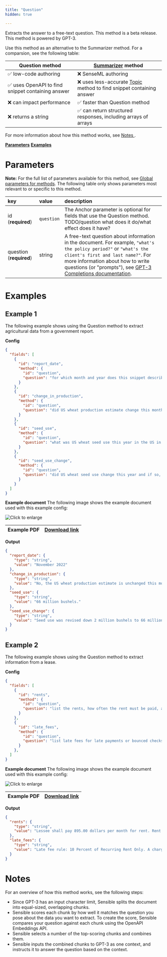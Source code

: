 ```yaml
---
title: "Question"
hidden: true

---
```


Extracts the answer to a free-text question.  This method is a beta release. This method is powered by GPT-3.

Use this method as an alternative to the Summarizer method. For a comparsion, see the following table:

| Question method                                  | [Summarizer](doc:summarizer) method                          |
| ------------------------------------------------ | ------------------------------------------------------------ |
| ✅ low-code authoring                             | ❌  SenseML authoring                                         |
| ✅ uses OpenAPI to find snippet containing answer | ❌ uses less-accurate [Topic](doc:topic) method to find snippet containing answer |
| ❌  can impact performance                        | ✅  faster than Question method                               |
| ❌ returns a string                               | ✅ can return structured responses, including arrays of arrays |

For more information about how this method works, see [Notes ](doc:draft-nlp-table#notes).

[**Parameters**](doc:question#parameters)
[**Examples**](doc:question#examples)

Parameters
=====

**Note:** For the full list of parameters available for this method, see [Global parameters for methods](doc:method#section-global-parameters-for-methods). The following table only shows parameters most relevant to or specific to this method.

| key                     | value      | description                                                  |
| :---------------------- | :--------- | :----------------------------------------------------------- |
| id (**required**)       | `question` | The Anchor parameter is optional for fields that use the Question method. TODO/question what does it do/what effect does it have? |
| question (**required**) | string     | A free-text question about information in the document. For example, `"what's the policy period?"` or `"what's the client's first and last name?"`.  For more information about how to write questions (or "prompts"), see [GPT-3 Completions documentation](https://beta.openai.com/docs/guides/completion/introduction). |

Examples
====

Example 1
---

The following example shows using the Question method to extract agricultural data from a government report.

**Config**

```json
{
  "fields": [
    {
      "id": "report_date",
      "method": {
        "id": "question",
        "question": "for which month and year does this snippet describe wheat production"
      }
    },
    {
      "id": "change_in_production",
      "method": {
        "id": "question",
        "question": "did US wheat production estimate change this month, and if so, by how much"
      }
    },
    {
      "id": "seed_use",
      "method": {
        "id": "question",
        "question": "what was US wheat seed use this year in the US in millions of bushels? "
      }
    },
    {
      "id": "seed_use_change",
      "method": {
        "id": "question",
        "question": "did US wheat seed use change this year and if so, by how much (in million bushels)?"
      }
    }
  ]
}
```

**Example document**
The following image shows the example document used with this example config:

![Click to enlarge](https://raw.githubusercontent.com/sensible-hq/sensible-docs/main/readme-sync/assets/v0/images/final/question_1.png)

| Example PDF | [Download link](https://raw.githubusercontent.com/sensible-hq/sensible-docs/main/readme-sync/assets/v0/pdfs/summarizer_crop.pdf) |
| ------------------------------- | ---------------------------------------------------------------------------------------------------------------------------------------- |

**Output**

```json
{
  "report_date": {
    "type": "string",
    "value": "November 2022"
  },
  "change_in_production": {
    "type": "string",
    "value": "No, the US wheat production estimate is unchanged this month."
  },
  "seed_use": {
    "type": "string",
    "value": "66 million bushels."
  },
  "seed_use_change": {
    "type": "string",
    "value": "Seed use was revised down 2 million bushels to 66 million for the 2022/23 based on planting expectations for the 2023/24 wheat crop."
  }
}
```




Example 2
----

The following example shows using the Question method to extract information from a lease.

**Config**

```json
{
  "fields": [
    {
      "id": "rents",
      "method": {
        "id": "question",
        "question": "list the rents, how often the rent must be paid, and when the rent is due. don't include details about prorated rents or late fees"
      }
    },
    {
      "id": "late_fees",
      "method": {
        "id": "question",
        "question": "list late fees for late payments or bounced checks"
      }
    },
  ]
}
```

**Example document**
The following image shows the example document used with this example config:

![Click to enlarge](https://raw.githubusercontent.com/sensible-hq/sensible-docs/main/readme-sync/assets/v0/images/final/question_2.png)

| Example PDF | [Download link](https://raw.githubusercontent.com/sensible-hq/sensible-docs/main/readme-sync/assets/v0/pdfs/summarizer.pdf) |
| ----------- | ------------------------------------------------------------ |

**Output**

```json
{
  "rents": {
    "type": "string",
    "value": "Lessee shall pay 895.00 dollars per month for rent. Rent must be paid on or before the 1st day of each month. The first month's rent must be paid prior to move-in."
  },
  "late_fees": {
    "type": "string",
    "value": "Late fee rule: 10 Percent of Recurring Rent Only. A charge of $50 will apply for every returned check or rejected electronic payment plus the amount of any fees charged to the Owner/Agent by any financial institution as a result of the check not being honored, plus any applicable late fee charges."
  }
}
```



Notes
===

For an overview of how this method works, see the following steps:

- Since GPT-3 has an input character limit, Sensible splits the document into equal-sized, overlapping chunks. 
- Sensible scores each chunk by how well it matches the question you pose about the data you want to extract. To create the score, Sensible compares your question against each chunk using the OpenAPI Embeddings API. 
- Sensible selects a number of the top-scoring chunks and combines them.
- Sensible inputs the combined chunks to GPT-3 as one context, and instructs it to answer the question based on the context.